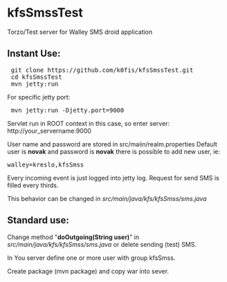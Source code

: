 kfsSmssTest
===========

Torzo/Test server for Walley SMS droid application

Instant Use:
------------

<pre>
 git clone https://github.com/k0fis/kfsSmssTest.git
 cd kfsSmssTest
 mvn jetty:run
</pre>
For specific jetty port:
<pre>
 mvn jetty:run -Djetty.port=9000
</pre>
Servlet run in ROOT context in this case, so enter server: http://your_servername:9000

User name and password are stored in src/maiin/realm.properties
Default user is <b>novak</b> and password is <b>novak</b> 
there is possible to add new user, ie:
<pre>
walley=kreslo,kfsSmss
</pre>
Every incoming event is just logged into jetty log. Request for send SMS is filled every thirds.

This behavior can be changed in <i>src/main/java/kfs/kfsSmss/sms.java</i>


Standard use:
-------------

Change method "<b>doOutgoing(String user)</b>" in <i>src/main/java/kfs/kfsSmss/sms.java</i> or delete sending 
(test) SMS.

In You server define one or more user with group kfsSmss. 

Create package (mvn package) and copy war into sever.
